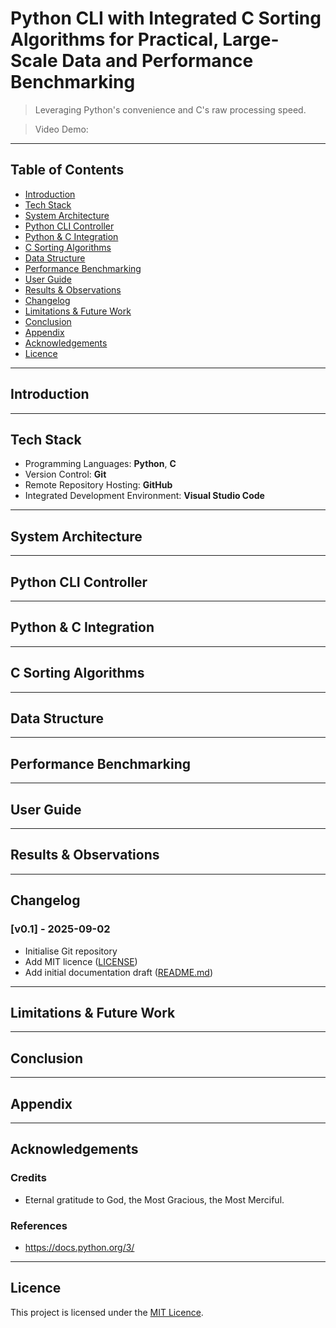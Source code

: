# Python CLI with Integrated C Sorting Algorithms for Practical, Large-Scale Data and Performance Benchmarking

> Leveraging Python's convenience and C's raw processing speed.

> Video Demo: <URL HERE>

---

## Table of Contents

-   [Introduction](#introduction)
-   [Tech Stack](#tech-stack)
-   [System Architecture](#system-architecture)
-   [Python CLI Controller](#python-cli-controller)
-   [Python & C Integration](#python--c-integration)
-   [C Sorting Algorithms](#c-sorting-algorithms)
-   [Data Structure](#data-structure)
-   [Performance Benchmarking](#performance-benchmarking)
-   [User Guide](#user-guide)
-   [Results & Observations](#results--observations)
-   [Changelog](#changelog)
-   [Limitations & Future Work](#limitations--future-work)
-   [Conclusion](#conclusion)
-   [Appendix](#appendix)
-   [Acknowledgements](#acknowledgements)
-   [Licence](#licence)

---

## Introduction

<TODO>

---

## Tech Stack

-   Programming Languages: **Python**, **C**
-   Version Control: **Git**
-   Remote Repository Hosting: **GitHub**
-   Integrated Development Environment: **Visual Studio Code**

---

## System Architecture

<TODO>

---

## Python CLI Controller

<TODO>

---

## Python & C Integration

<TODO>

---

## C Sorting Algorithms

<TODO>

---

## Data Structure

<TODO>

---

## Performance Benchmarking

<TODO>

---

## User Guide

<TODO>

---

## Results & Observations

<TODO>

---

## Changelog

### [v0.1] - 2025-09-02

-   Initialise Git repository
-   Add MIT licence ([LICENSE](LICENSE))
-   Add initial documentation draft ([README.md](README.md))

---

## Limitations & Future Work

<TODO>

---

## Conclusion

<TODO>

---

## Appendix

<TODO>

---

## Acknowledgements

### Credits

-   Eternal gratitude to God, the Most Gracious, the Most Merciful.

### References

-   https://docs.python.org/3/

---

## Licence

This project is licensed under the [MIT Licence](LICENSE).
